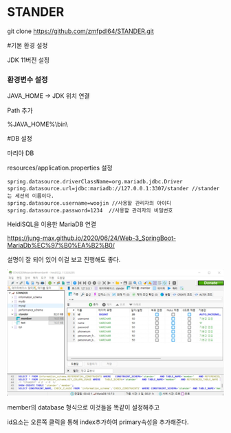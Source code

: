 # STANDER

git clone https://github.com/zmfpdl64/STANDER.git

#기본 환경 설정

JDK 11버전 설정

<h3>환경변수 설정</h3>

JAVA_HOME -> JDK 위치 연결

Path 추가

%JAVA_HOME%\bin\

#DB 설정

마리아 DB

resources/application.properties 설정

    spring.datasource.driverClassName=org.mariadb.jdbc.Driver
    spring.datasource.url=jdbc:mariadb://127.0.0.1:3307/stander //stander는 세션의 이름이다.
    spring.datasource.username=woojin //사용할 관리자의 아이디
    spring.datasource.password=1234  //사용할 관리자의 비밀번호 

HeidiSQL을 이용한 MariaDB 연결

https://jung-max.github.io/2020/06/24/Web-3_SpringBoot-MariaDb%EC%97%B0%EA%B2%B0/

설명이 잘 되어 있어 이걸 보고 진행해도 좋다.

<img src="img/database.jpg">

member의 database 형식으로 이것들을 똑같이 설정해주고 

id요소는 오른쪽 클릭을 통해 index추가하여 primary속성을 추가해준다.